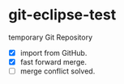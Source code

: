 # git-eclipse-test
temporary Git Repository

 - [X] import from GitHub.
 - [X] fast forward merge.
 - [ ] merge conflict solved.
